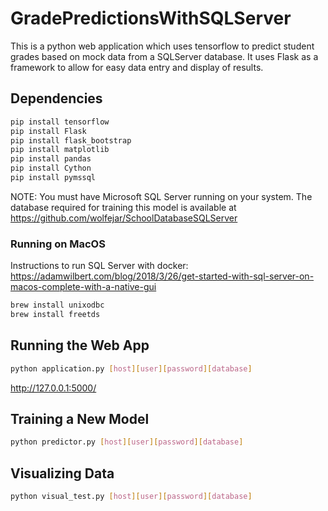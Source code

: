 # GradePredictionsWithSQLServer  
This is a python web application which uses tensorflow to predict student grades based on mock data from a SQLServer database.
It uses Flask as a framework to allow for easy data entry and display of results.

## Dependencies
```bash
pip install tensorflow  
pip install Flask 
pip install flask_bootstrap
pip install matplotlib
pip install pandas
pip install Cython
pip install pymssql
```

NOTE: You must have Microsoft SQL Server running on your system. The database required for training this model is available at
https://github.com/wolfejar/SchoolDatabaseSQLServer  

### Running on MacOS  

Instructions to run SQL Server with docker: https://adamwilbert.com/blog/2018/3/26/get-started-with-sql-server-on-macos-complete-with-a-native-gui  

```bash
brew install unixodbc
brew install freetds
```

## Running the Web App

```bash
python application.py [host][user][password][database]
```

http://127.0.0.1:5000/

## Training a New Model

```bash
python predictor.py [host][user][password][database]
```

## Visualizing Data
```bash
python visual_test.py [host][user][password][database]
```
